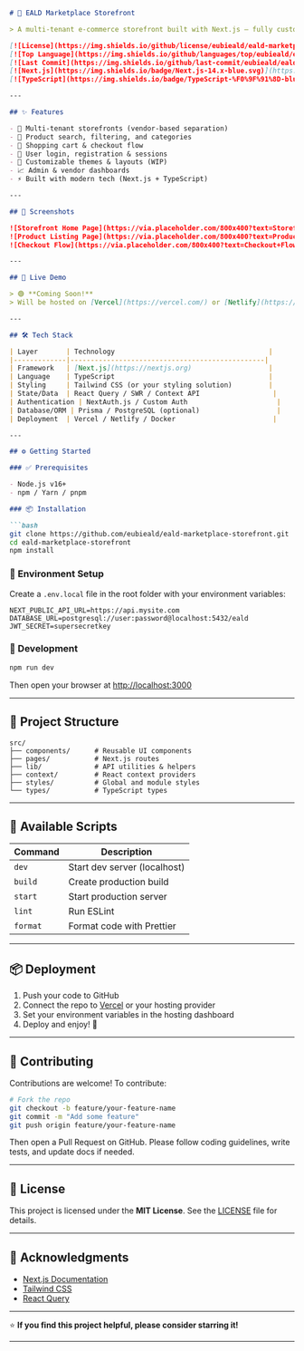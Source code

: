 ````md
# 🛒 EALD Marketplace Storefront

> A multi-tenant e-commerce storefront built with Next.js — fully customizable, scalable, and developer-friendly.

[![License](https://img.shields.io/github/license/eubieald/eald-marketplace-storefront)](https://github.com/eubieald/eald-marketplace-storefront/blob/main/LICENSE)
[![Top Language](https://img.shields.io/github/languages/top/eubieald/eald-marketplace-storefront)](https://github.com/eubieald/eald-marketplace-storefront)
[![Last Commit](https://img.shields.io/github/last-commit/eubieald/eald-marketplace-storefront)](https://github.com/eubieald/eald-marketplace-storefront/commits/main)
[![Next.js](https://img.shields.io/badge/Next.js-14.x-blue.svg)](https://nextjs.org/)
[![TypeScript](https://img.shields.io/badge/TypeScript-%F0%9F%91%8D-blue)](https://www.typescriptlang.org/)

---

## ✨ Features

- 🏬 Multi-tenant storefronts (vendor-based separation)
- 🔎 Product search, filtering, and categories
- 🛒 Shopping cart & checkout flow
- 👤 User login, registration & sessions
- 🎨 Customizable themes & layouts (WIP)
- 📈 Admin & vendor dashboards
- ⚡ Built with modern tech (Next.js + TypeScript)

---

## 📸 Screenshots

![Storefront Home Page](https://via.placeholder.com/800x400?text=Storefront+Home+Page)
![Product Listing Page](https://via.placeholder.com/800x400?text=Product+Listing+Page)
![Checkout Flow](https://via.placeholder.com/800x400?text=Checkout+Flow)

---

## 🚀 Live Demo

> 🟢 **Coming Soon!**  
> Will be hosted on [Vercel](https://vercel.com/) or [Netlify](https://netlify.com/).

---

## 🛠️ Tech Stack

| Layer       | Technology                                      |
|-------------|------------------------------------------------|
| Framework   | [Next.js](https://nextjs.org)                   |
| Language    | TypeScript                                      |
| Styling     | Tailwind CSS (or your styling solution)         |
| State/Data  | React Query / SWR / Context API                  |
| Authentication | NextAuth.js / Custom Auth                      |
| Database/ORM | Prisma / PostgreSQL (optional)                   |
| Deployment  | Vercel / Netlify / Docker                        |

---

## ⚙️ Getting Started

### ✅ Prerequisites

- Node.js v16+
- npm / Yarn / pnpm

### 📦 Installation

```bash
git clone https://github.com/eubieald/eald-marketplace-storefront.git
cd eald-marketplace-storefront
npm install
````

### 🔐 Environment Setup

Create a `.env.local` file in the root folder with your environment variables:

```env
NEXT_PUBLIC_API_URL=https://api.mysite.com
DATABASE_URL=postgresql://user:password@localhost:5432/eald
JWT_SECRET=supersecretkey
```

### 🧪 Development

```bash
npm run dev
```

Then open your browser at [http://localhost:3000](http://localhost:3000)

---

## 📁 Project Structure

```
src/
├── components/      # Reusable UI components
├── pages/           # Next.js routes
├── lib/             # API utilities & helpers
├── context/         # React context providers
├── styles/          # Global and module styles
└── types/           # TypeScript types
```

---

## 🧾 Available Scripts

| Command  | Description                  |
| -------- | ---------------------------- |
| `dev`    | Start dev server (localhost) |
| `build`  | Create production build      |
| `start`  | Start production server      |
| `lint`   | Run ESLint                   |
| `format` | Format code with Prettier    |

---

## 📦 Deployment

1. Push your code to GitHub
2. Connect the repo to [Vercel](https://vercel.com) or your hosting provider
3. Set your environment variables in the hosting dashboard
4. Deploy and enjoy! 🚀

---

## 🤝 Contributing

Contributions are welcome! To contribute:

```bash
# Fork the repo
git checkout -b feature/your-feature-name
git commit -m "Add some feature"
git push origin feature/your-feature-name
```

Then open a Pull Request on GitHub.
Please follow coding guidelines, write tests, and update docs if needed.

---

## 🪪 License

This project is licensed under the **MIT License**.
See the [LICENSE](./LICENSE) file for details.

---

## 🙏 Acknowledgments

* [Next.js Documentation](https://nextjs.org/docs)
* [Tailwind CSS](https://tailwindcss.com/)
* [React Query](https://react-query.tanstack.com/)
---

⭐ **If you find this project helpful, please consider starring it!**

---
```
